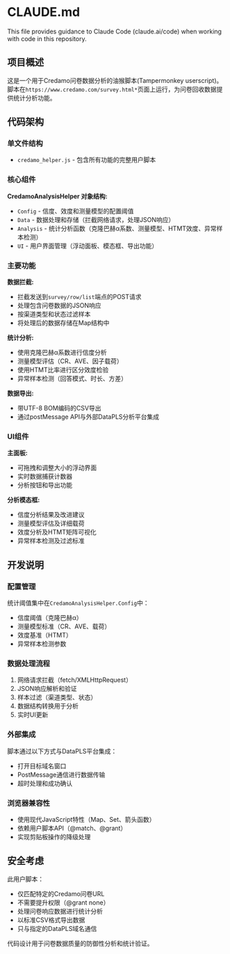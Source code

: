 # CLAUDE.md

This file provides guidance to Claude Code (claude.ai/code) when working with code in this repository.

## 项目概述

这是一个用于Credamo问卷数据分析的油猴脚本(Tampermonkey userscript)。脚本在`https://www.credamo.com/survey.html*`页面上运行，为问卷回收数据提供统计分析功能。

## 代码架构

### 单文件结构
- `credamo_helper.js` - 包含所有功能的完整用户脚本

### 核心组件

**CredamoAnalysisHelper 对象结构:**
- `Config` - 信度、效度和测量模型的配置阈值
- `Data` - 数据处理和存储（拦截网络请求，处理JSON响应）
- `Analysis` - 统计分析函数（克隆巴赫α系数、测量模型、HTMT效度、异常样本检测）
- `UI` - 用户界面管理（浮动面板、模态框、导出功能）

### 主要功能

**数据拦截:**
- 拦截发送到`survey/row/list`端点的POST请求
- 处理包含问卷数据的JSON响应
- 按渠道类型和状态过滤样本
- 将处理后的数据存储在Map结构中

**统计分析:**
- 使用克隆巴赫α系数进行信度分析
- 测量模型评估（CR、AVE、因子载荷）
- 使用HTMT比率进行区分效度检验
- 异常样本检测（回答模式、时长、方差）

**数据导出:**
- 带UTF-8 BOM编码的CSV导出
- 通过postMessage API与外部DataPLS分析平台集成

### UI组件

**主面板:**
- 可拖拽和调整大小的浮动界面
- 实时数据捕获计数器
- 分析按钮和导出功能

**分析模态框:**
- 信度分析结果及改进建议
- 测量模型评估及详细载荷
- 效度分析及HTMT矩阵可视化
- 异常样本检测及过滤标准

## 开发说明

### 配置管理
统计阈值集中在`CredamoAnalysisHelper.Config`中：
- 信度阈值（克隆巴赫α）
- 测量模型标准（CR、AVE、载荷）
- 效度基准（HTMT）
- 异常样本检测参数

### 数据处理流程
1. 网络请求拦截（fetch/XMLHttpRequest）
2. JSON响应解析和验证
3. 样本过滤（渠道类型、状态）
4. 数据结构转换用于分析
5. 实时UI更新

### 外部集成
脚本通过以下方式与DataPLS平台集成：
- 打开目标域名窗口
- PostMessage通信进行数据传输
- 超时处理和成功确认

### 浏览器兼容性
- 使用现代JavaScript特性（Map、Set、箭头函数）
- 依赖用户脚本API（@match、@grant）
- 实现剪贴板操作的降级处理

## 安全考虑

此用户脚本：
- 仅匹配特定的Credamo问卷URL
- 不需要提升权限（@grant none）
- 处理问卷响应数据进行统计分析
- 以标准CSV格式导出数据
- 只与指定的DataPLS域名通信

代码设计用于问卷数据质量的防御性分析和统计验证。